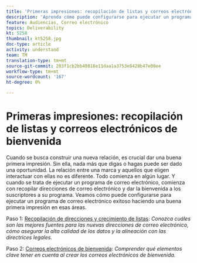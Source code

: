 ```yaml
---
title: 'Primeras impresiones: recopilación de listas y correos electrónicos de bienvenida'
description: 'Aprenda cómo puede configurarse para ejecutar un programa de correo electrónico exitoso haciendo una buena primera impresión. '
feature: Audiencias, Correo electrónico
topics: Deliverability
kt: 5258
thumbnail: kt5258.jpg
doc-type: article
activity: understand
team: TM
translation-type: tm+mt
source-git-commit: 283f1cb2bb40818e11daa1a3753e8428b47e08ee
workflow-type: tm+mt
source-wordcount: '167'
ht-degree: 0%

---
```



# Primeras impresiones: recopilación de listas y correos electrónicos de bienvenida

Cuando se busca construir una nueva relación, es crucial dar una buena primera impresión. Sin ella, nada más que digas o hagas puede ser dado una oportunidad. La relación entre una marca y aquellos que eligen interactuar con ellas no es diferente. Todo comienza en algún lugar. Y cuando se trata de ejecutar un programa de correo electrónico, comienza con recopilar direcciones de correo electrónico y dar la bienvenida a los suscriptores a su programa. Veamos cómo puede configurarse para ejecutar un programa de correo electrónico exitoso haciendo una buena primera impresión en esas áreas.

Paso 1:  [Recopilación de direcciones y crecimiento de listas](/help/first-impressions/address-collection-and-list-growth.md):
*Conozca cuáles son las mejores fuentes para las nuevas direcciones de correo electrónico, cómo asegurar la alta calidad de los datos y la alineación con las directrices legales.*

Paso 2:  [Correos electrónicos de bienvenida](/help/first-impressions/welcome-emails.md):
*Comprender qué elementos clave tener en cuenta al crear los correos electrónicos de bienvenida.*
